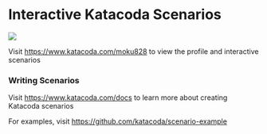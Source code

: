 # Interactive Katacoda Scenarios

[![](http://shields.katacoda.com/katacoda/moku828/count.svg)](https://www.katacoda.com/moku828 "Get your profile on Katacoda.com")

Visit https://www.katacoda.com/moku828 to view the profile and interactive scenarios

### Writing Scenarios
Visit https://www.katacoda.com/docs to learn more about creating Katacoda scenarios

For examples, visit https://github.com/katacoda/scenario-example
